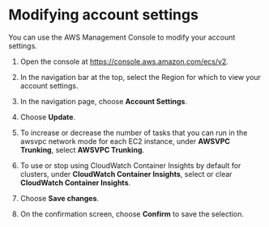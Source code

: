 # Modifying account settings<a name="ecs-modifying-longer-id-settings"></a>

You can use the AWS Management Console to modify your account settings\.

1. Open the console at [https://console\.aws\.amazon\.com/ecs/v2](https://console.aws.amazon.com/ecs/v2)\.

1. In the navigation bar at the top, select the Region for which to view your account settings\. 

1. In the navigation page, choose **Account Settings**\.

1. Choose **Update**\.

1.  To increase or decrease the number of tasks that you can run in the awsvpc network mode for each EC2 instance, under **AWSVPC Trunking**, select **AWSVPC Trunking**\.

1.  To use or stop using CloudWatch Container Insights by default for clusters, under **CloudWatch Container Insights**, select or clear **CloudWatch Container Insights**\.

1. Choose **Save changes**\.

1. On the confirmation screen, choose **Confirm** to save the selection\.